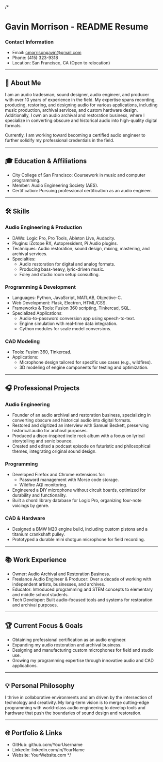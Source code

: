 /*
# Gavin Morrison - README Resume

### Contact Information
- Email: cmorrisongavin@gmail.com
- Phone: (415) 323-9318
- Location: San Francisco, CA (Open to relocation)

---

## 🚀 About Me
I am an audio tradesman, sound designer, audio engineer, and producer with over 10 years of experience in the field. 
My expertise spans recording, producing, restoring, and designing audio for various applications, including music 
production, archival services, and custom hardware design. Additionally, I own an audio archival and restoration 
business, where I specialize in converting obscure and historical audio into high-quality digital formats.

Currently, I am working toward becoming a certified audio engineer to further solidify my professional credentials 
in the field.

---

## 🎓 Education & Affiliations
- City College of San Francisco: Coursework in music and computer programming.
- Member: Audio Engineering Society (AES).
- Certification: Pursuing professional certification as an audio engineer.

---

## 🛠 Skills

### Audio Engineering & Production
- DAWs: Logic Pro, Pro Tools, Ableton Live, Audacity.
- Plugins: iZotope RX, Autopresident, Pi Audio plugins.
- Techniques: Audio restoration, sound design, mixing, mastering, and archival services.
- Specialties:
  - Audio restoration for digital and analog formats.
  - Producing bass-heavy, lyric-driven music.
  - Foley and studio room setup consulting.

### Programming & Development
- Languages: Python, JavaScript, MATLAB, Objective-C.
- Web Development: Flask, Electron, HTML/CSS.
- Frameworks & Tools: Fusion 360 scripting, Tinkercad, SQL.
- Specialized Applications:
  - Audio-to-password conversion app using speech-to-text.
  - Engine simulation with real-time data integration.
  - Cython modules for scale model conversions.

### CAD Modeling
- Tools: Fusion 360, Tinkercad.
- Applications:
  - Microphone design tailored for specific use cases (e.g., wildfires).
  - 3D modeling of engine components for testing and optimization.

---

## 🎧 Professional Projects

### Audio Engineering
- Founder of an audio archival and restoration business, specializing in converting obscure and historical audio 
  into digital formats.
- Restored and digitized an interview with Samuel Beckett, preserving historical audio for archival purposes.
- Produced a disco-inspired indie rock album with a focus on lyrical storytelling and sonic bounce.
- Created and edited a podcast episode on futuristic and philosophical themes, integrating original sound design.

### Programming
- Developed Firefox and Chrome extensions for:
  - Password management with Morse code storage.
  - Wildfire AQI monitoring.
- Engineered a DIY microphone without circuit boards, optimized for durability and functionality.
- Built a chord library database for Logic Pro, organizing four-note voicings by genre.

### CAD & Hardware
- Designed a BMW M20 engine build, including custom pistons and a titanium crankshaft pulley.
- Prototyped a durable mini shotgun microphone for field recording.

---

## 📚 Work Experience
- Owner: Audio Archival and Restoration Business.
- Freelance Audio Engineer & Producer: Over a decade of working with independent artists, businesses, and archives.
- Educator: Introduced programming and STEM concepts to elementary and middle school students.
- Tech Developer: Built audio-focused tools and systems for restoration and archival purposes.

---

## 🏆 Current Focus & Goals
- Obtaining professional certification as an audio engineer.
- Expanding my audio restoration and archival business.
- Designing and manufacturing custom microphones for field and studio use.
- Growing my programming expertise through innovative audio and CAD applications.

---

## 💡 Personal Philosophy
I thrive in collaborative environments and am driven by the intersection of technology and creativity. My long-term 
vision is to merge cutting-edge programming with world-class audio engineering to develop tools and hardware that 
push the boundaries of sound design and restoration.

---

## 🌐 Portfolio & Links
- GitHub: github.com/YourUsername
- LinkedIn: linkedin.com/in/YourName
- Website: YourWebsite.com
*/
